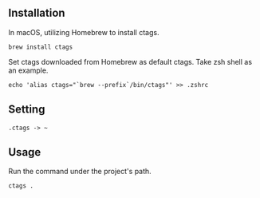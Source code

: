 ## Installation
In macOS, utilizing Homebrew to install ctags.
```
brew install ctags
```

Set ctags downloaded from Homebrew as default ctags. Take zsh shell as an example.
```
echo 'alias ctags="`brew --prefix`/bin/ctags"' >> .zshrc
```

## Setting
```
.ctags -> ~
```

## Usage
Run the command under the project's path.
```
ctags .
```
